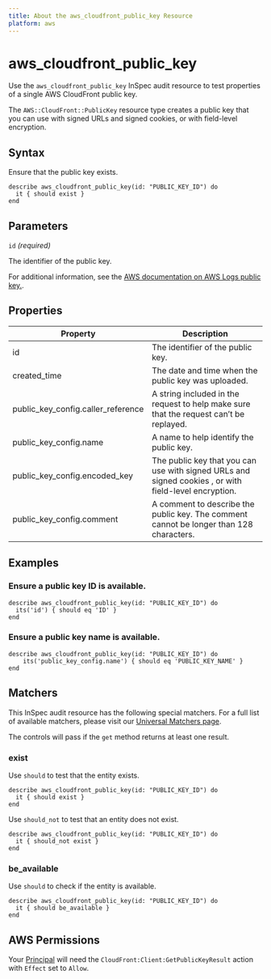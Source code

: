 ```yaml
---
title: About the aws_cloudfront_public_key Resource
platform: aws
---
```


# aws_cloudfront_public_key

Use the `aws_cloudfront_public_key` InSpec audit resource to test properties of a single AWS CloudFront public key.

The `AWS::CloudFront::PublicKey` resource type creates a public key that you can use with signed URLs and signed cookies, or with field-level encryption.

## Syntax

Ensure that the public key exists.

    describe aws_cloudfront_public_key(id: "PUBLIC_KEY_ID") do
      it { should exist }
    end

## Parameters

`id` _(required)_

The identifier of the public key.

For additional information, see the [AWS documentation on AWS Logs public key.](https://docs.aws.amazon.com/AWSCloudFormation/latest/UserGuide/aws-resource-cloudfront-publickey.html).

## Properties

| Property | Description |
| --- | --- |
| id | The identifier of the public key. |
| created_time | The date and time when the public key was uploaded. |
| public_key_config.caller_reference | A string included in the request to help make sure that the request can’t be replayed. |
| public_key_config.name | A name to help identify the public key. |
| public_key_config.encoded_key | The public key that you can use with signed URLs and signed cookies , or with field-level encryption. |
| public_key_config.comment | A comment to describe the public key. The comment cannot be longer than 128 characters. |

## Examples

### Ensure a public key ID is available.

    describe aws_cloudfront_public_key(id: "PUBLIC_KEY_ID") do
      its('id') { should eq 'ID' }
    end

### Ensure a public key name is available.

    describe aws_cloudfront_public_key(id: "PUBLIC_KEY_ID") do
        its('public_key_config.name') { should eq 'PUBLIC_KEY_NAME' }
    end

## Matchers

This InSpec audit resource has the following special matchers. For a full list of available matchers, please visit our [Universal Matchers page](https://www.inspec.io/docs/reference/matchers/).

The controls will pass if the `get` method returns at least one result.

### exist

Use `should` to test that the entity exists.

    describe aws_cloudfront_public_key(id: "PUBLIC_KEY_ID") do
      it { should exist }
    end

Use `should_not` to test that an entity does not exist.

    describe aws_cloudfront_public_key(id: "PUBLIC_KEY_ID") do
      it { should_not exist }
    end

### be_available

Use `should` to check if the entity is available.

    describe aws_cloudfront_public_key(id: "PUBLIC_KEY_ID") do
      it { should be_available }
    end

## AWS Permissions

Your [Principal](https://docs.aws.amazon.com/IAM/latest/UserGuide/intro-structure.html#intro-structure-principal) will need the `CloudFront:Client:GetPublicKeyResult` action with `Effect` set to `Allow`.
